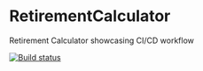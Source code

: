 # RetirementCalculator
Retirement Calculator showcasing CI/CD workflow

[![Build status](https://build.appcenter.ms/v0.1/apps/833c222c-1a3a-4f82-b014-9cf7287559c8/branches/dev/badge)](https://appcenter.ms)

